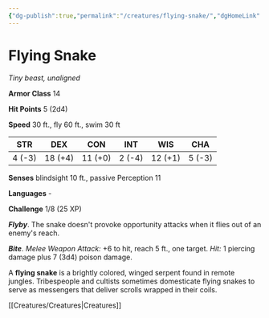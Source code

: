 ```yaml
---
{"dg-publish":true,"permalink":"/creatures/flying-snake/","dgHomeLink":false,"dgPassFrontmatter":true}
---
```



# Flying Snake

*Tiny beast, unaligned*

**Armor Class** 14

**Hit Points** 5 (2d4)

**Speed** 30 ft., fly 60 ft., swim 30 ft

| STR    | DEX     | CON     | INT    | WIS     | CHA    |
|--------|---------|---------|--------|---------|--------|
| 4 (-3) | 18 (+4) | 11 (+0) | 2 (-4) | 12 (+1) | 5 (-3) |

**Senses** blindsight 10 ft., passive Perception 11

**Languages** -

**Challenge** 1/8 (25 XP)

***Flyby***. The snake doesn't provoke opportunity attacks when it flies out of an enemy's reach.


***Bite***. *Melee Weapon Attack:* +6 to hit, reach 5 ft., one target. *Hit:* 1 piercing damage plus 7 (3d4) poison damage.

A **flying snake** is a brightly colored, winged serpent found in remote jungles. Tribespeople and cultists sometimes domesticate flying snakes to serve as messengers that deliver scrolls wrapped in their coils.


[[Creatures/Creatures|Creatures]]